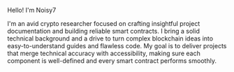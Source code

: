 Hello! I'm Noisy7

I'm an avid crypto researcher focused on crafting insightful project documentation and building reliable smart contracts.
I bring a solid technical background and a drive to turn complex blockchain ideas into easy-to-understand guides and flawless code. My goal is to deliver projects that merge technical accuracy with accessibility, making sure each component is well-defined and every smart contract performs smoothly.
